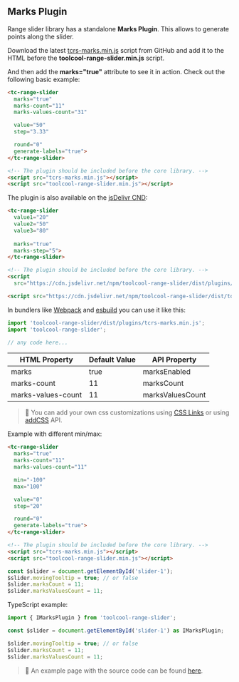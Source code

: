 ## Marks Plugin

<div data-examples="marks-tooltip"></div>

Range slider library has a standalone **Marks Plugin**. This allows to generate points along the slider.

Download the latest [tcrs-marks.min.js](https://github.com/toolcool-org/toolcool-range-slider/blob/main/dist/plugins/tcrs-marks.min.js) script from GitHub and add it to the HTML before the **toolcool-range-slider.min.js** script.

And then add the **marks="true"** attribute to see it in action. Check out the following basic example:

```html
<tc-range-slider
  marks="true"
  marks-count="11"
  marks-values-count="31"

  value="50"
  step="3.33"

  round="0"
  generate-labels="true">
</tc-range-slider>

<!-- The plugin should be included before the core library. -->
<script src="tcrs-marks.min.js"></script>
<script src="toolcool-range-slider.min.js"></script>
```
 
<div class="my-24 flex flex-col items-center">
    <tc-range-slider 
      marks="true"
      marks-count="31"
      marks-values-count="11"
      value="50"
      step="3.33"
      round="0"
      generate-labels="true"
      slider-width="400px">
    </tc-range-slider>
</div>

The plugin is also available on the [jsDelivr CND](https://www.jsdelivr.com/package/npm/toolcool-range-slider):

```html
<tc-range-slider
  value1="20"
  value2="50"
  value3="80"
  
  marks="true"
  marks-step="5">
</tc-range-slider>

<!-- The plugin should be included before the core library. -->
<script 
  src="https://cdn.jsdelivr.net/npm/toolcool-range-slider/dist/plugins/tcrs-marks.min.js"></script>

<script src="https://cdn.jsdelivr.net/npm/toolcool-range-slider/dist/toolcool-range-slider.min.js"></script>
```

In bundlers like [Webpack](https://webpack.js.org/) and [esbuild](https://esbuild.github.io/) you can use it like this:

```js
import 'toolcool-range-slider/dist/plugins/tcrs-marks.min.js';
import 'toolcool-range-slider';

// any code here...
```

| HTML Property       | Default Value | API Property      |
|---------------------|---------------|-------------------|
| marks               | true          | marksEnabled      |
| marks-count         | 11            | marksCount        | 
| marks-values-count  | 11            | marksValuesCount  | 


> :pushpin: You can add your own css customizations using [CSS Links](/pages/css-links.html) or using [addCSS](/pages/add-css-api.html) API.

Example with different min/max:

```html
<tc-range-slider
  marks="true"
  marks-count="11"
  marks-values-count="11"

  min="-100"
  max="100"

  value="0"
  step="20"

  round="0"
  generate-labels="true">
</tc-range-slider>

<!-- The plugin should be included before the core library. -->
<script src="tcrs-marks.min.js"></script>
<script src="toolcool-range-slider.min.js"></script>
```

<div class="my-24 flex flex-col items-center">
    <tc-range-slider 
      marks="true"
      marks-count="11"
      marks-values-count="11"
      min="-100"
      max="100"
      value="0"
      step="20"
      round="0"
      generate-labels="true"
      slider-width="400px">
    </tc-range-slider>
</div>

```js
const $slider = document.getElementById('slider-1');
$slider.movingTooltip = true; // or false
$slider.marksCount = 11;
$slider.marksValuesCount = 11;
```

TypeScript example:

```typescript
import { IMarksPlugin } from 'toolcool-range-slider';

const $slider = document.getElementById('slider-1') as IMarksPlugin;

$slider.movingTooltip = true; // or false
$slider.marksCount = 11;
$slider.marksValuesCount = 11;
```

> :pushpin: An example page with the source code can be found [here](https://github.com/toolcool-org/toolcool-range-slider/blob/main/examples/33-marks-plugin.html).

